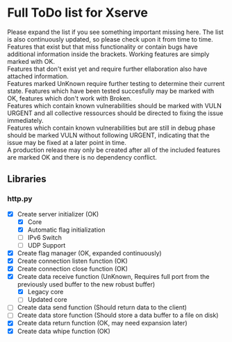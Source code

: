 # Full ToDo list for Xserve #

Please expand the list if you see something important missing here. The list is also continuously updated, so please check upon it from time to time.<br>
Features that exist but that miss functionality or contain bugs have additional information inside the brackets. Working features are simply marked with OK.<br>
Features that don't exist yet and require further ellaboration also have attached information.<br>
Features marked UnKnown require further testing to determine their current state. Features which have been tested succesfully may be marked with OK, features which don't work with Broken.<br>
Features which contain known vulnerabilities should be marked with VULN URGENT and all collective ressources should be directed to fixing the issue immediately.<br>
Features which contain known vulnerabilities but are still in debug phase should be marked VULN without following URGENT, indicating that the issue may be fixed at a later point in time.<br>
A production release may only be created after all of the included features are marked OK and there is no dependency conflict.<br>

## Libraries ##

### http.py ###

 - [x] Create server initializer (OK)
    - [x] Core
    - [x] Automatic flag initialization
    - [ ] IPv6 Switch
    - [ ] UDP Support
 - [x] Create flag manager (OK, expanded continuously)
 - [x] Create connection listen function (OK)
 - [x] Create connection close function (OK)
 - [x] Create data receive function (UnKnown, Requires full port from the previously used buffer to the new robust buffer)
    - [x] Legacy core
    - [ ] Updated core
 - [ ] Create data send function (Should return data to the client)
 - [ ] Create data store function (Should store a data buffer to a file on disk)
 - [x] Create data return function (OK, may need expansion later)
 - [x] Create data whipe function (OK)
